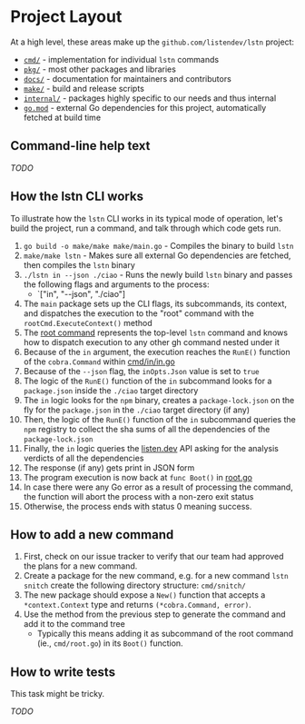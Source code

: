 # Project Layout

At a high level, these areas make up the `github.com/listendev/lstn` project:

- [`cmd/`](../cmd) - implementation for individual `lstn` commands
- [`pkg/`](../pkg) - most other packages and libraries
- [`docs/`](../docs) - documentation for maintainers and contributors
- [`make/`](../make) - build and release scripts
- [`internal/`](../internal) - packages highly specific to our needs and thus internal
- [`go.mod`](../go.mod) - external Go dependencies for this project, automatically fetched at build time

## Command-line help text

_TODO_

## How the lstn CLI works

To illustrate how the `lstn` CLI works in its typical mode of operation, let's build the project, run a command,
and talk through which code gets run.

1. `go build -o make/make make/main.go` - Compiles the binary to build `lstn`
2. `make/make lstn` - Makes sure all external Go dependencies are fetched, then compiles the `lstn` binary
3. `./lstn in --json ./ciao` - Runs the newly build `lstn` binary and passes the following flags and arguments to the process:
   - `["in", "--json", "./ciao"]
4. The `main` package sets up the CLI flags, its subcommands, its context, and dispatches the execution to the "root" command with the `rootCmd.ExecuteContext()` method
5. The [root command](../cmd/root.go) represents the top-level `lstn` command and knows how to dispatch execution to any other gh command nested under it
6. Because of the `in` argument, the execution reaches the `RunE()` function of the `cobra.Command` within [cmd/in/in.go](../cmd/in/in.go)
7. Because of the `--json` flag, the `inOpts.Json` value is set to `true`
8. The logic of the `RunE()` function of the `in` subcommand looks for a `package.json` inside the `./ciao` target directory
9. The `in` logic looks for the `npm` binary, creates a `package-lock.json` on the fly for the `package.json` in the `./ciao` target directory (if any)
10. Then, the logic of the `RunE()` function of the `in` subcommand queries the `npm` registry to collect the sha sums of all the dependencies of the `package-lock.json`
11. Finally, the `in` logic queries the [listen.dev](https://npm.listen.dev/api/analysis) API asking for the analysis verdicts of all the dependencies
12. The response (if any) gets print in JSON form
13. The program execution is now back at `func Boot()` in [root.go](../cmd/root.go)
14. In case there were any Go error as a result of processing the command, the function will abort the process with a non-zero exit status
15. Otherwise, the process ends with status 0 meaning success.

## How to add a new command

1. First, check on our issue tracker to verify that our team had approved the plans for a new command.
2. Create a package for the new command, e.g. for a new command `lstn snitch` create the following directory
   structure: `cmd/snitch/`
3. The new package should expose a `New()` function that accepts a `*context.Context` type and
   returns `(*cobra.Command, error)`.
4. Use the method from the previous step to generate the command and add it to the command tree
   - Typically this means adding it as subcommand of the root command (ie., `cmd/root.go`) in its `Boot()` function.

## How to write tests

This task might be tricky.

_TODO_
